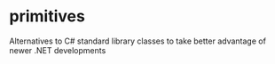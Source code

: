 # primitives
Alternatives to C# standard library classes to take better advantage of newer .NET developments
